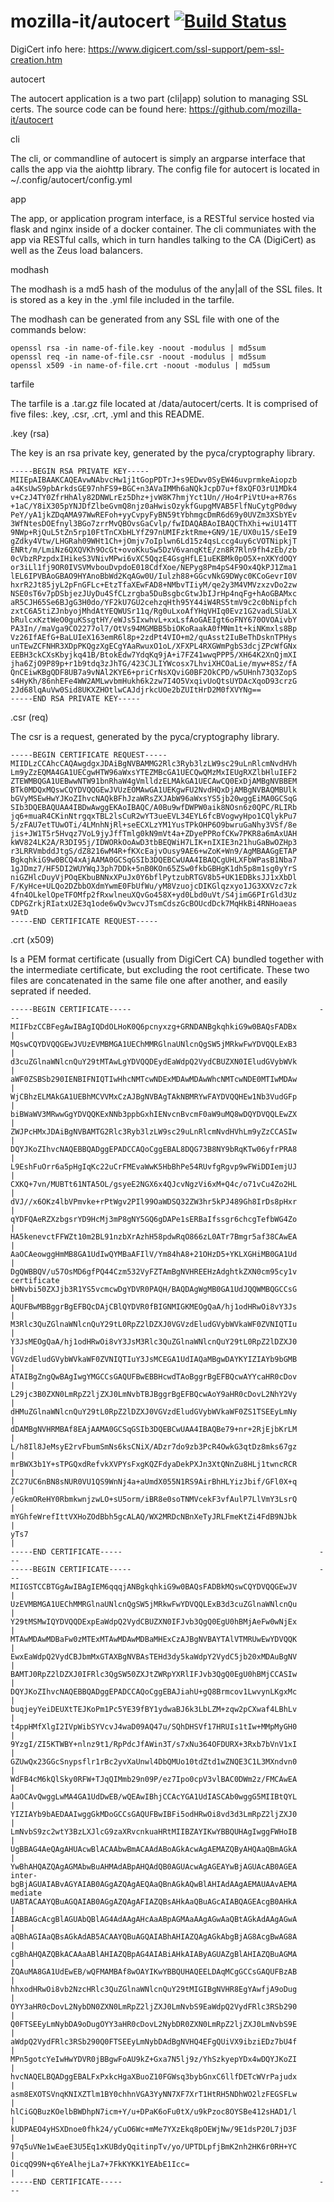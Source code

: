 # mozilla-it/autocert [![Build Status](https://travis-ci.org/mozilla-it/autocert.svg?branch=master)](https://travis-ci.org/mozilla-it/autocert)

DigiCert info here: https://www.digicert.com/ssl-support/pem-ssl-creation.htm

autocert

The autocert application is a two part (cli|app) solution to managing SSL certs.
The source code can be found here: https://github.com/mozilla-it/autocert

cli

The cli, or commandline of autocert is simply an argparse interface that calls
the app via the aiohttp library.  The config file for autocert is located in
~/.config/autocert/config.yml


app

The app, or application program interface, is a RESTful service hosted via flask
and nginx inside of a docker container.  The cli communiates with the app via
RESTful calls, which in turn handles talking to the CA (DigiCert) as well as the
Zeus load balancers.


modhash

The modhash is a md5 hash of the modulus of the any|all of the SSL files.  It is
stored as a key in the .yml file included in the tarfile.

The modhash can be generated from any SSL file with one of the commands below:

    openssl rsa -in name-of-file.key -noout -modulus | md5sum
    openssl req -in name-of-file.csr -noout -modulus | md5sum
    openssl x509 -in name-of-file.crt -noout -modulus | md5sum


tarfile

The tarfile is a .tar.gz file located at /data/autocert/certs.  It is comprised
of five files: .key, .csr, .crt, .yml and this README.


.key (rsa)

The key is an rsa private key, generated by the pyca/cryptography library.

    -----BEGIN RSA PRIVATE KEY-----
    MIIEpAIBAAKCAQEAvwNAbvcHw1j1tGopPDTrJ+s9EDwv0SyEW46uvprmkeAiopzb
    a4KsUwS9pbArkdsGE97nhFS9+BGC+n3AVaIMMh6aNQkJcpD7u+f8xQFO3rU1MDk4
    v+CzJ4TY0ZfrHhAly82DNWLrEz5Dhz+jvW8K7hmjYct1Un//Ho4rPiVtU+a+R76s
    +1aC/Y8iX305pYNJDfZlbeGvmQ8njz0aHwisOzykfGupgMVAB5FlfNuCytgP0dwy
    PeY/yA1jkZDqAMA97WwREFoh+yyCvpyFyBN59tYbhmgcDmR6d69y0UVZm3XSbYEv
    3WfNtesDOEfnyl3BGo7zrrMvQBOvsGaCvlp/fwIDAQABAoIBAQCThXhi+wiU14TT
    9NWp+RjQuL5tZn5rp10FtTnCXbHLYfZ97nUMIFzktRme+GN9/1E/UX0u15/sEeI9
    gZdky4Vtw/LHGRah09WHt1Ch+jOmjv7oIplwn6Ld15z4qsLccg4uy6cVOTNipkjT
    ENRt/m/LmiNz6QXQVKh9OcGt+ovoKkuSw5DzV6vanqKtE/zn8R7Rln9fh4zEb/zb
    0cVbzRPzpdxIHikeS3VNivMPwi6vXC5QqzE4GsgHfLE1uEKBMk0pO5X+nXKYdOQY
    or3iLl1fj9OR0IVSVMvbouDvpdoE018CdfXoe/NEPyg8Pm4pS4F9Ox4QkPJ1Zma1
    lEL6IPVBAoGBAO9HYAnoBbWd2KqAGw0U/Iulzh88+GGcvNkG9DWyc0KCoGevrI0V
    hxrR2Jt85jyL2pFnGFLc+EtzTfaXEwFAD8+NMbvTIiyM/qe2y3M4VMVzxzvDo2zw
    NSE0sT6v7pDSbjezJUyDu4SfCLzrgba5DuBsgbcGtwJbIJrHp4nqFg+hAoGBAMxc
    aR5CJH65Se6BJgG3H0do/YF2kU7GU2cehzqHth95Y44iW4RS5tmV9c2c0bNipfch
    zxtC6A5tiZJnbyojMhdAtYEQWUSr11q/Rg0uLxoAfYHqVHIq0Evz1G2vadLSUaLX
    bRulcxKztWeO0guKSsgtHY/eWJs5IxwhvL+xxLsfAoGAEIgt6oFNY670OVOAivbY
    PA3In//maVga9CO2277ol7/OtVs94MGMBB5biOKoRaakA0fMNm1t+kiNKmxls8Bp
    Vz26IfAEfG+BaLUIeX163emR6l8p+2zdPt4VIO+m2/quAsst2IuBeThDsknTPHys
    unTEwZCFNHR3XDpPKQgzXgECgYAaRwuxO1oL/XFXPL4RXGWmPgbS3dcjZPcWfGNx
    EEBH3ckCXsKbyjkq41B/BtokEdw7YdqKq9jA+i7FZ41wwqPPP5/XH64K2XnQjmXI
    jha6ZjO9P89p+r1b9tdq3zJhTG/423CJLIYWcosx7LhviXHCOaLie/myw+8Sz/fA
    QnCEiwKBgQDF8UB7a9vNAl2KYE6+priCrNsXQviG0BF2OkCPD/w5UHnh73Q3ZopS
    s4HyKh/86nhEFe4WW2AMLwvbmHukh6k2zw7I4O5VxqivUoQtsUYDAcXqoD93crzG
    2Jd68lqAuVw0Sid8UKXZHOtlwCAJdjrkcUOe2bZUItHrD2M0fXVYNg==
    -----END RSA PRIVATE KEY-----


.csr (req)

The csr is a request, generated by the pyca/cryptography library.

    -----BEGIN CERTIFICATE REQUEST-----
    MIIDLzCCAhcCAQAwgdgxJDAiBgNVBAMMG2Rlc3Ryb3lzLW9sc29uLnRlcmNvdHVh
    Lm9yZzEQMA4GA1UECgwHTW96aWxsYTEZMBcGA1UECQwQMzMxIEUgRXZlbHluIEF2
    ZTEWMBQGA1UEBwwNTW91bnRhaW4gVmlldzELMAkGA1UECAwCQ0ExDjAMBgNVBBEM
    BTk0MDQxMQswCQYDVQQGEwJVUzEOMAwGA1UEKgwFU2NvdHQxDjAMBgNVBAQMBUlk
    bGVyMSEwHwYJKoZIhvcNAQkBFhJzaWRsZXJAbW96aWxsYS5jb20wggEiMA0GCSqG
    SIb3DQEBAQUAA4IBDwAwggEKAoIBAQC/A0Bu9wfDWPW0aik8NOsn6z0QPC/RLIRb
    jq6+muaR4CKinNtrgqxTBL2lsCuR2wYT3ueEVL34EYL6fcBVogwyHpo1CQlykPu7
    5/zFAU7etTUwOTi/4LMnhNjRl+seECXLzYM1YusTPkOHP6O9bwruGaNhy3VSf/8e
    jis+JW1T5r5Hvqz7VoL9jyJffTmlg0kN9mVt4a+ZDyePPRofCKw7PKR8a6mAxUAH
    kWV824LK2A/R3DI95j/IDWORkOoAwD3tbBEQWiH7LIK+nIXIE3n21huGaBwOZHp3
    r3LRRVmbddJtgS/dZ8216wM4R+fKXcEajvOusy9AE6+wZoK+Wn9/AgMBAAGgETAP
    BgkqhkiG9w0BCQ4xAjAAMA0GCSqGSIb3DQEBCwUAA4IBAQCgUHLXFbWPasB1Nba7
    1gJDmz7/HF5DI2WUYWqJ3ph7DDk+5nB0KOn65ZSw0fkbGBHgK1dh5p8m1sg0yYrS
    niGZHlcDuyVjPOqEKbuBNNxXPuJx0Y6bflPytzubRTGV8b5+UK1EDBksJJ1xXbDl
    F/KyHce+ULQo2DZbbOXdmYwmE0FbUfWu/yM8VzuojcDIKGlqzxyo1JG3XXVzc7zk
    4fn4OLkelOpeTFOMfp2fRxwlneuXQvGo458X+yd0Lbd0uVt/S4jimG6PIrGld3Uz
    CDPGZrkjRIatxU2E3q1ode6wQv3wcvJTsmCdszGcBOUcdDck7MqHkBi4RNHoaeas
    9AtD
    -----END CERTIFICATE REQUEST-----


.crt (x509)

Is a PEM format certificate (usually from DigiCert CA) bundled together with the
intermediate certificate, but excluding the root certificate.  These two files
are concatenated in the same file one after another, and easily seprated if
needed.

    -----BEGIN CERTIFICATE-----                                          ---
    MIIFbzCCBFegAwIBAgIQDdOLHoK0Q6pcnyxzg+GRNDANBgkqhkiG9w0BAQsFADBx      |
    MQswCQYDVQQGEwJVUzEVMBMGA1UEChMMRGlnaUNlcnQgSW5jMRkwFwYDVQQLExB3      |
    d3cuZGlnaWNlcnQuY29tMTAwLgYDVQQDEydEaWdpQ2VydCBUZXN0IEludGVybWVk      |
    aWF0ZSBSb290IENBIFNIQTIwHhcNMTcwNDExMDAwMDAwWhcNMTcwNDE0MTIwMDAw      |
    WjCBhzELMAkGA1UEBhMCVVMxCzAJBgNVBAgTAkNBMRYwFAYDVQQHEw1Nb3VudGFp      |
    biBWaWV3MRwwGgYDVQQKExNNb3ppbGxhIENvcnBvcmF0aW9uMQ8wDQYDVQQLEwZX      |
    ZWJPcHMxJDAiBgNVBAMTG2Rlc3Ryb3lzLW9sc29uLnRlcmNvdHVhLm9yZzCCASIw      |
    DQYJKoZIhvcNAQEBBQADggEPADCCAQoCggEBAL8DQG73B8NY9bRqKTw06yfrPRA8      |
    L9EshFuOrr6a5pHgIqKc22uCrFMEvaWwK5HbBhPe54RUvfgRgvp9wFWiDDIemjUJ      |
    CXKQ+7vn/MUBTt61NTA5OL/gsyeE2NGX6x4QJcvNgzVi6xM+Q4c/o71vCu4Zo2HL      |
    dVJ//x6OKz4lbVPmvke+rPtWgv2PIl99OaWDSQ32ZW3hr5kPJ489Gh8IrDs8pHxr      |
    qYDFQAeRZXzbgsrYD9HcMj3mP8gNY5GQ6gDAPe1sERBaIfssgr6chcgTefbWG4Zo      |
    HA5kenevctFFWZt10m2BL91nzbXrAzhH58pdwRqO866zL0ATr7Bmgr5af38CAwEA      |
    AaOCAeowggHmMB8GA1UdIwQYMBaAFIlV/Ym84hA8+21OHzD5+YKLXGHiMB0GA1Ud      |
    DgQWBBQV/u57OsMD6gfPQ44Czm532VyFZTAmBgNVHREEHzAdghtkZXN0cm95cy1v certificate
    bHNvbi50ZXJjb3R1YS5vcmcwDgYDVR0PAQH/BAQDAgWgMB0GA1UdJQQWMBQGCCsG      |
    AQUFBwMBBggrBgEFBQcDAjCBlQYDVR0fBIGNMIGKMEOgQaA/hj1odHRwOi8vY3Js      |
    M3Rlc3QuZGlnaWNlcnQuY29tL0RpZ2lDZXJ0VGVzdEludGVybWVkaWF0ZVNIQTIu      |
    Y3JsMEOgQaA/hj1odHRwOi8vY3JsM3Rlc3QuZGlnaWNlcnQuY29tL0RpZ2lDZXJ0      |
    VGVzdEludGVybWVkaWF0ZVNIQTIuY3JsMCEGA1UdIAQaMBgwDAYKYIZIAYb9bGMB      |
    ATAIBgZngQwBAgIwgYMGCCsGAQUFBwEBBHcwdTAoBggrBgEFBQcwAYYcaHR0cDov      |
    L29jc3B0ZXN0LmRpZ2ljZXJ0LmNvbTBJBggrBgEFBQcwAoY9aHR0cDovL2NhY2Vy      |
    dHMuZGlnaWNlcnQuY29tL0RpZ2lDZXJ0VGVzdEludGVybWVkaWF0ZS1TSEEyLmNy      |
    dDAMBgNVHRMBAf8EAjAAMA0GCSqGSIb3DQEBCwUAA4IBAQBe79+nr+2RjEjbKrLM      |
    L/h8Il8JeMsyE2rvFbumSmNs6ksCNiX/ADzr7do9zb3PcR4OwkG3qtDz8mks67gz      |
    mrBWX3b1Y+sTPGQxdRefvkXVPYsFxgKQZFdyaDekPXJn3XtQNnZu8HLj1twncRCR      |
    ZC27UC6nBN8sNUR0VU1QS9WnNj4a+aUmdX055N1RS9AirBhHLYizJbif/GFl0X+q      |
    /eGkmOReHY0RbmkwnjzwLO+sU5orm/iBR8e0soTNMVcekF3vfAulP7LlVmY3LsrQ      |
    mYGhfeWrefIttVXHoZOdBbh5gcALAQ/WX2MRDcNBnXeTyJRLFmeKtZi4FdB9NJbk      |
    yTs7                                                                  |
    -----END CERTIFICATE-----                                            ---
    -----BEGIN CERTIFICATE-----                                          ---
    MIIGSTCCBTGgAwIBAgIEM6qqqjANBgkqhkiG9w0BAQsFADBkMQswCQYDVQQGEwJV      |
    UzEVMBMGA1UEChMMRGlnaUNlcnQgSW5jMRkwFwYDVQQLExB3d3cuZGlnaWNlcnQu      |
    Y29tMSMwIQYDVQQDExpEaWdpQ2VydCBUZXN0IFJvb3QgQ0EgU0hBMjAeFw0wNjEx      |
    MTAwMDAwMDBaFw0zMTExMTAwMDAwMDBaMHExCzAJBgNVBAYTAlVTMRUwEwYDVQQK      |
    EwxEaWdpQ2VydCBJbmMxGTAXBgNVBAsTEHd3dy5kaWdpY2VydC5jb20xMDAuBgNV      |
    BAMTJ0RpZ2lDZXJ0IFRlc3QgSW50ZXJtZWRpYXRlIFJvb3QgQ0EgU0hBMjCCASIw      |
    DQYJKoZIhvcNAQEBBQADggEPADCCAQoCggEBAJiahU+gQ8Brmcov1LwvynLKgxMc      |
    buqjeyYeiDEUXtTEJKoPm1Pc5YE39fBY1ydwaBJ6k3LbLZM+zqw2pCXwaf4LBhLv      |
    t4ppHMfXlgI2IVpWibSYVcvJ4waD09AQ47u/SQhDHSVf17HRUIs1tIw+MMpMyGH0      |
    9YzgI/ZI5KTWBY+nlnz9t1/RpPdcJfAWin3T/s7xNu364OFDURX+3Rxb7bVnV1xI      |
    GZUwQx23GGcSnypsflr1rBc2yvXaUnwl4DbQMUo10tdZtd1wZNQE3C1L3MXndvn0      |
    WdFB4cM6kQlSky0RFW+TJqQIMmb29n09P/ez7Ipo0cpV3vlBAC0DWm2z/FMCAwEA      |
    AaOCAvQwggLwMA4GA1UdDwEB/wQEAwIBhjCCAcYGA1UdIASCAb0wggG5MIIBtQYL      |
    YIZIAYb9bAEDAAIwggGkMDoGCCsGAQUFBwIBFi5odHRwOi8vd3d3LmRpZ2ljZXJ0      |
    LmNvbS9zc2wtY3BzLXJlcG9zaXRvcnkuaHRtMIIBZAYIKwYBBQUHAgIwggFWHoIB      |
    UgBBAG4AeQAgAHUAcwBlACAAbwBmACAAdABoAGkAcwAgAEMAZQByAHQAaQBmAGkA      |
    YwBhAHQAZQAgAGMAbwBuAHMAdABpAHQAdQB0AGUAcwAgAGEAYwBjAGUAcAB0AGEA    inter-
    bgBjAGUAIABvAGYAIAB0AGgAZQAgAEQAaQBnAGkAQwBlAHIAdAAgAEMAUAAvAEMA    mediate
    UABTACAAYQBuAGQAIAB0AGgAZQAgAFIAZQBsAHkAaQBuAGcAIABQAGEAcgB0AHkA      |
    IABBAGcAcgBlAGUAbQBlAG4AdAAgAHcAaABpAGMAaAAgAGwAaQBtAGkAdAAgAGwA      |
    aQBhAGIAaQBsAGkAdAB5ACAAYQBuAGQAIABhAHIAZQAgAGkAbgBjAG8AcgBwAG8A      |
    cgBhAHQAZQBkACAAaABlAHIAZQBpAG4AIABiAHkAIAByAGUAZgBlAHIAZQBuAGMA      |
    ZQAuMA8GA1UdEwEB/wQFMAMBAf8wOAYIKwYBBQUHAQEELDAqMCgGCCsGAQUFBzAB      |
    hhxodHRwOi8vb2NzcHRlc3QuZGlnaWNlcnQuY29tMIGIBgNVHR8EgYAwfjA9oDug      |
    OYY3aHR0cDovL2NybDN0ZXN0LmRpZ2ljZXJ0LmNvbS9EaWdpQ2VydFRlc3RSb290      |
    Q0FTSEEyLmNybDA9oDugOYY3aHR0cDovL2NybDR0ZXN0LmRpZ2ljZXJ0LmNvbS9E      |
    aWdpQ2VydFRlc3RSb290Q0FTSEEyLmNybDAdBgNVHQ4EFgQUiVX9ibziEDz7bU4f      |
    MPn5gotcYeIwHwYDVR0jBBgwFoAU9kZ+Gxa7N5lj9z/YhSzkyepYDx4wDQYJKoZI      |
    hvcNAQELBQADggEBALFxPxkcHgaXBuoZ10FGWsq3bybGnxC6llfDETcWVrPajudx      |
    asm8EXOTSVnqKNIXZTlm1BY0chhnVGA3YyNN7XF7XrT1HtRH5NDhWO2lzFEGSFLw      |
    hlCiGQBuzKOelbBWDhpN7icm+Y/u+DPaK6oFu0tX/u9kPzoc8OYSBe412sHAD1/l      |
    kUDPAEO4yHSXDnoe0fhk24/yCuO6Wc+mMe7YXzEkq8pOEWjNw/9E1dsP20L7jD3F      |
    97q5uVNe1wEaeE3U5Eq1xKUBdyQqitinpTv/yo/UPTDLpfjBmK2nh2HK6r0RH+YC      |
    OicqQ99N+q6YeAlhejLa7+7FkKYKK1YEAbE1Icc=                              |
    -----END CERTIFICATE-----                                            ---
